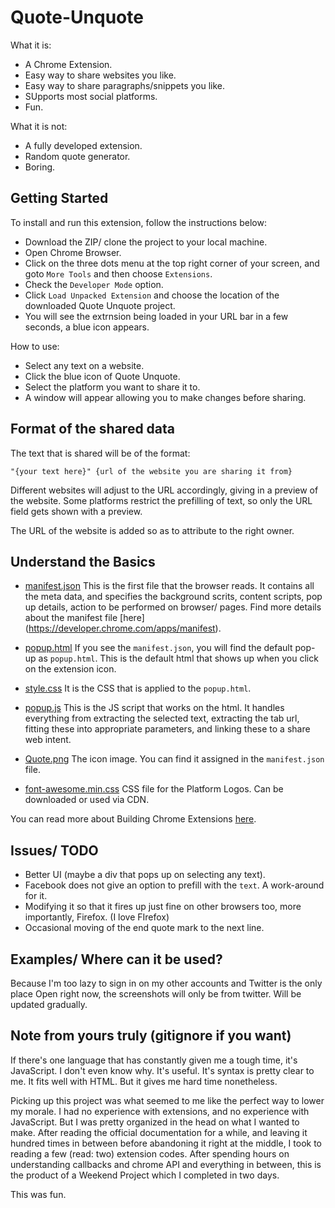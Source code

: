 # Quote-Unquote

What it is:
* A Chrome Extension.
* Easy way to share websites you like.
* Easy way to share paragraphs/snippets you like.
* SUpports most social platforms.
* Fun.

What it is not:
* A fully developed extension.
* Random quote generator.
* Boring.

## Getting Started

To install and run this extension, follow the instructions below:
 * Download the ZIP/ clone the project to your local machine.
 * Open Chrome Browser.
 * Click on the three dots menu at the top right corner of your screen, and goto ``` More Tools ``` and then choose ``` Extensions ```.
 * Check the ``` Developer Mode ``` option.
 * Click ```Load Unpacked Extension``` and choose the location of the downloaded Quote Unquote project.
 * You will see the extrnsion being loaded in your URL bar in a few seconds, a blue icon appears.
 
 How to use:
 * Select any text on a website.
 * Click the blue icon of Quote Unquote.
 * Select the platform you want to share it to.
 * A window will appear allowing you to make changes before sharing.
 
 ## Format of the shared data
 
 The text that is shared will be of the format:
 
``` "{your text here}" {url of the website you are sharing it from} ```

Different websites will adjust to the URL accordingly, giving in a preview of the website.
Some platforms restrict the prefilling of text, so only the URL field gets shown with a preview.

The URL of the website is added so as to attribute to the right owner.

## Understand the Basics

* [manifest.json](https://github.com/bye-nary/Quote-Unquote/blob/master/manifest.json)
This is the first file that the browser reads. It contains all the meta data, and specifies the background scrits, content scripts, pop up details, action to be performed on browser/ pages.
Find more details about the manifest file [here] (https://developer.chrome.com/apps/manifest).

* [popup.html](https://github.com/bye-nary/Quote-Unquote/blob/master/popup.html)
If you see the ```manifest.json```, you will find the default pop-up as ```popup.html```. This is the default html that shows up when you click on the extension icon.

* [style.css](https://github.com/bye-nary/Quote-Unquote/blob/master/style.css)
It is the CSS that is applied to the ```popup.html```.

* [popup.js](https://github.com/bye-nary/Quote-Unquote/blob/master/popup.js)
This is the JS script that works on the html. It handles everything from extracting the selected text, extracting the tab url, fitting these into appropriate parameters, and linking these to a share web intent.

* [Quote.png](https://github.com/bye-nary/Quote-Unquote/blob/master/Quote.png)
The icon image. You can find it assigned in the ```manifest.json``` file.

* [font-awesome.min.css](https://github.com/bye-nary/Quote-Unquote/blob/master/font-awesome.min.css)
CSS file for the Platform Logos. Can be downloaded or used via CDN.

You can read more about Building Chrome Extensions [here](https://developer.chrome.com/extensions).

## Issues/ TODO

* Better UI (maybe a div that pops up on selecting any text).
* Facebook does not give an option to prefill with the ```text```. A work-around for it.
* Modifying it so that it fires up just fine on other browsers too, more importantly, Firefox. (I love FIrefox)
* Occasional moving of the end quote mark to the next line.

## Examples/ Where can it be used?

Because I'm too lazy to sign in on my other accounts and Twitter is the only place Open right now, the screenshots will only be from twitter. Will be updated gradually.


## Note from yours truly (gitignore if you want)

If there's one language that has constantly given me a tough time, it's JavaScript. I don't even know why.
It's useful. It's syntax is pretty clear to me. It fits well with HTML.
But it gives me hard time nonetheless.

Picking up this project was what seemed to me like the perfect way to lower my morale. I had no experience with extensions, and no experience with JavaScript. But I was pretty organized in the head on what I wanted to make.
After reading the official documentation for a while, and leaving it hundred times in between before abandoning it right at the middle, I took to reading a few (read: two) extension codes.
After spending hours on understanding callbacks and chrome API and everything in between, this is the product of a Weekend Project which I completed in two days.

This was fun.
